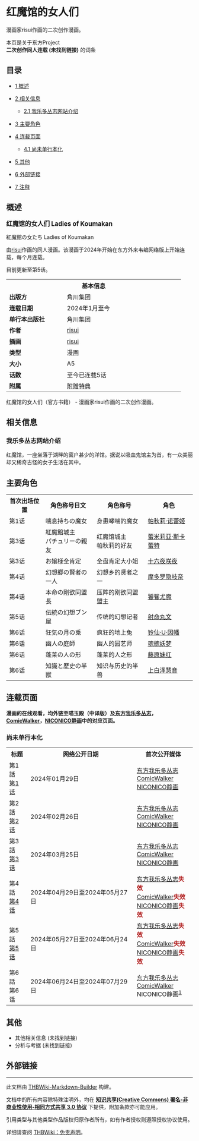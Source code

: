 # 红魔馆的女人们

<!-- source html: G:\repos\THBWiki-Markdown-Builder\THBWikiMarkdown\Temp\main\9\98\ns0%3A%E7%BA%A2%E9%AD%94%E9%A6%86%E7%9A%84%E5%A5%B3%E4%BA%BA%E4%BB%AC.html -->

漫画家risui作画的二次创作漫画。

本页是关于东方Project  
 **二次创作同人连载 (未找到链接)** 的词条
## 目录

- [1 概述](#概述)
- [2 相关信息](#相关信息)

  - [2.1 我乐多丛志网站介绍](#我乐多丛志网站介绍)



- [3 主要角色](#主要角色)
- [4 连载页面](#连载页面)

  - [4.1 尚未单行本化](#尚未单行本化)



- [5 其他](#其他)
- [6 外部链接](#外部链接)
- [7 注释](#注释)




## 概述
  
<big> **红魔馆的女人们 Ladies of Koumakan** </big>  

紅魔館の女たち Ladies of Koumakan  

由[risui](./risui.md)作画的同人漫画。该漫画于2024年开始在东方外来韦编网络版上开始连载，每个月连载。  

目前更新至第5话。
  


<table>
<tbody><tr>
<th colspan="2">基本信息</th>
</tr>
<tr>
<td style="width:140px"><b>出版方</b></td><td style="min-width:300px">角川集团</td>
</tr><tr><td><b>连载日期</b></td><td>2024年1月至今</td></tr><tr><td><b>单行本出版社</b></td><td>角川集团</td></tr><tr><td><b>作者</b></td><td><a href="./risui.md" title="risui">risui</a></td></tr><tr><td><b>插画</b></td><td><a href="./risui.md" title="risui">risui</a></td></tr><tr><td><b>类型</b></td><td>漫画</td></tr><tr><td><b>大小</b></td><td>A5</td></tr><tr><td><b>话数</b></td><td>至今已连载5话</td></tr><tr><td><b>附属</b></td><td><a href="/index.php?title=%E7%BA%A2%E9%AD%94%E9%A6%86%E7%9A%84%E5%A5%B3%E4%BA%BA%E4%BB%AC/%E7%89%B9%E5%85%B8&amp;action=edit&amp;redlink=1" class="new" title="红魔馆的女人们/特典（页面不存在）">附赠特典</a></td></tr></tbody></table>

红魔馆的女人们（官方书籍） - 漫画家risui作画的二次创作漫画。
## 相关信息
### 我乐多丛志网站介绍
  
红魔馆，一座坐落于湖畔的窗户甚少的洋馆。据说以吸血鬼馆主为首，有一众美丽却又稀奇古怪的女子生活在其中。
  

## 主要角色

<table>

<tbody><tr>
<th>首次出场位置</th>
<th>角色称号日文</th>
<th>角色称号</th>
<th>角色
</th></tr>
<tr>
<td>第1话</td>
<td>喘息持ちの魔女</td>
<td>身患哮喘的魔女</td>
<td><a href="./帕秋莉·诺蕾姬.md" title="帕秋莉·诺蕾姬">帕秋莉·诺蕾姬</a>
</td></tr>
<tr>
<td>第3话</td>
<td>紅魔館城主<br>パチュリーの親友</td>
<td>红魔馆城主<br>帕秋莉的好友</td>
<td><a href="./蕾米莉亚·斯卡蕾特.md" title="蕾米莉亚·斯卡蕾特">蕾米莉亚·斯卡蕾特</a>
</td></tr>
<tr>
<td>第3话</td>
<td>お嬢様全肯定</td>
<td>全盘肯定大小姐</td>
<td><a href="/%E5%8D%81%E5%85%AD%E5%A4%9C%E5%92%B2%E5%A4%9C" title="十六夜咲夜">十六夜咲夜</a>
</td></tr>
<tr>
<td>第4话</td>
<td>幻想郷の賢者の一人</td>
<td>幻想乡的贤者之一</td>
<td><a href="./摩多罗隐岐奈.md" title="摩多罗隐岐奈">摩多罗隐岐奈</a>
</td></tr>
<tr>
<td>第4话</td>
<td>本命の剛欲同盟長</td>
<td>压阵的刚欲同盟盟主</td>
<td><a href="./饕餮尤魔.md" title="饕餮尤魔">饕餮尤魔</a>
</td></tr>
<tr>
<td>第5话</td>
<td>伝統の幻想ブン屋</td>
<td>传统的幻想记者</td>
<td><a href="./射命丸文.md" title="射命丸文">射命丸文</a>
</td></tr>
<tr>
<td>第6话</td>
<td>狂気の月の兎</td>
<td>疯狂的地上兔</td>
<td><a href="./铃仙·优昙华院·因幡.md" title="铃仙·优昙华院·因幡">铃仙·U·因幡</a>
</td></tr>
<tr>
<td>第6话</td>
<td>幽人の庭師</td>
<td>幽人的园艺师</td>
<td><a href="./魂魄妖梦.md" title="魂魄妖梦">魂魄妖梦</a>
</td></tr>
<tr>
<td>第6话</td>
<td>蓬莱の人の形</td>
<td>蓬莱的人之形</td>
<td><a href="./藤原妹红.md" title="藤原妹红">藤原妹红</a>
</td></tr>
<tr>
<td>第6话</td>
<td>知識と歴史の半獣</td>
<td>知识与历史的半兽</td>
<td><a href="./上白泽慧音.md" title="上白泽慧音">上白泽慧音</a>
</td></tr></tbody></table>


## 连载页面
  
 **漫画的在线观看，均外链至喵玉殿（中译版）及[东方我乐多丛志](https://touhougarakuta.com/index_comic/koumakan/)，[ComicWalker](https://comic-walker.com/detail/KC_002973_S/)，[NICONICO静画](https://seiga.nicovideo.jp/comic/67189/)中的对应页面。** 
  

### 尚未单行本化

<table>

<tbody><tr>
<th>标题</th>
<th>网络公开日期</th>
<th>首次公开媒体
</th></tr>
<tr>
<td>第1話<br><a rel="nofollow" class="external text" href="https://bbs.nyasama.com/forum.php?mod=viewthread&amp;tid=1858591">第1话</a></td>
<td>2024年01月29日</td>
<td><a rel="nofollow" class="external text" href="https://touhougarakuta.com/comic/koumakan_1/">东方我乐多丛志</a><br><a rel="nofollow" class="external text" href="https://comic-walker.com/viewer/?tw=2&amp;dlcl=ja&amp;cid=KDCW_AM21204598010001_68/">ComicWalker</a><br><a rel="nofollow" class="external text" href="https://seiga.nicovideo.jp/watch/mg808965/">NICONICO静画</a>
</td></tr>
<tr>
<td>第2話<br><a rel="nofollow" class="external text" href="https://bbs.nyasama.com/forum.php?mod=viewthread&amp;tid=1859145">第2话</a></td>
<td>2024年02月26日</td>
<td><a rel="nofollow" class="external text" href="https://touhougarakuta.com/comic/koumakan_2/">东方我乐多丛志</a><br><a rel="nofollow" class="external text" href="https://comic-walker.com/detail/KC_002973_S/episodes/KC_0029730000300011_E/">ComicWalker</a><br><a rel="nofollow" class="external text" href="https://seiga.nicovideo.jp/watch/mg818806/">NICONICO静画</a>
</td></tr>
<tr>
<td>第3話<br><a rel="nofollow" class="external text" href="https://bbs.nyasama.com/forum.php?mod=viewthread&amp;tid=1859653">第3话</a></td>
<td>2024年03月25日</td>
<td><a rel="nofollow" class="external text" href="https://touhougarakuta.com/comic/koumakan_3/">东方我乐多丛志</a><br><a rel="nofollow" class="external text" href="https://comic-walker.com/detail/KC_002973_S/episodes/KC_0029730000400011_E/">ComicWalker</a><br><a rel="nofollow" class="external text" href="https://seiga.nicovideo.jp/watch/mg826307/">NICONICO静画</a>
</td></tr>
<tr>
<td>第4話<br><a rel="nofollow" class="external text" href="https://bbs.nyasama.com/forum.php?mod=viewthread&amp;tid=1861329">第4话</a></td>
<td>2024年04月29日至2024年05月27日</td>
<td><a rel="nofollow" class="external text" href="https://touhougarakuta.com/comic/koumakan_4/">东方我乐多丛志</a><b><span style="color:FireBrick;">失效</span></b><br><a rel="nofollow" class="external text" href="https://comic-walker.com/detail/KC_002973_S/episodes/KC_0029730000500011_E/">ComicWalker</a><b><span style="color:FireBrick;">失效</span></b><br><a rel="nofollow" class="external text" href="https://seiga.nicovideo.jp/watch/mg826307/">NICONICO静画</a><b><span style="color:FireBrick;">失效</span></b>
</td></tr>
<tr>
<td>第5話<br><a rel="nofollow" class="external text" href="https://bbs.nyasama.com/forum.php?mod=viewthread&amp;tid=1862381">第5话</a></td>
<td>2024年05月27日至2024年06月24日</td>
<td><a rel="nofollow" class="external text" href="https://touhougarakuta.com/comic/koumakan_5/">东方我乐多丛志</a><b><span style="color:FireBrick;">失效</span></b><br><a rel="nofollow" class="external text" href="https://comic-walker.com/detail/KC_002973_S/episodes/KC_0029730000600011_E/">ComicWalker</a><b><span style="color:FireBrick;">失效</span></b><br><a rel="nofollow" class="external text" href="https://seiga.nicovideo.jp/watch/mg842016/">NICONICO静画</a><b><span style="color:FireBrick;">失效</span></b>
</td></tr>
<tr>
<td>第6話<br>第6话</td>
<td>2024年06月24日至2024年07月29日</td>
<td><a rel="nofollow" class="external text" href="https://touhougarakuta.com/comic/koumakan_6/">东方我乐多丛志</a><br><a rel="nofollow" class="external text" href="https://comic-walker.com/detail/KC_002973_S/episodes/KC_0029730000700011_E/">ComicWalker</a><br>NICONICO静画<sup id="cite_ref-1" class="reference"><a href="#cite_note-1">1</a></sup>
</td></tr></tbody></table>


## 其他
- 其他相关信息 (未找到链接)
- 分析与考据 (未找到链接)

## 外部链接

[^cite_note-1]: 由于NICONICO静画遭遇黑客攻击，暂时无法获取该站链接。

  
  

  





---

此文档由 [THBWiki-Markdown-Builder](https://github.com/Delsin-Yu/THBWiki-Markdown-Builder) 构建。

文档中的所有内容除特殊注明外，均在 [**知识共享(Creative Commons) 署名-非商业性使用-相同方式共享 3.0 协议**](https://creativecommons.org/licenses/by-sa/3.0/deed.zh-hans) 下提供，附加条款亦可能应用。

引用类型与其他类型作品版权归原作者所有，如有作者授权则遵照授权协议使用。

详细请查阅 [THBWiki：免责声明](https://thbwiki.cc/THBWiki:%E5%85%8D%E8%B4%A3%E5%A3%B0%E6%98%8E)。


